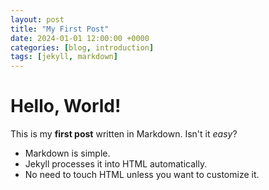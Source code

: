 ```yaml
---
layout: post
title: "My First Post"
date: 2024-01-01 12:00:00 +0000
categories: [blog, introduction]
tags: [jekyll, markdown]
---
```

# Hello, World!

This is my **first post** written in Markdown. Isn't it *easy*?

- Markdown is simple.
- Jekyll processes it into HTML automatically.
- No need to touch HTML unless you want to customize it.